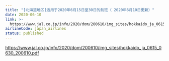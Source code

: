 ```yaml
---
title: "[北海道地区]适用于2020年6月15日至30日的航班（ 2020年6月10日更新）"
date: 2020-06-10
link: >-
  https://www.jal.co.jp/info/2020/dom/200610/img_sites/hokkaido_ja_0615_0630_200610.pdf
airlineCode: japan_airlines
status: published
---
```

https://www.jal.co.jp/info/2020/dom/200610/img_sites/hokkaido_ja_0615_0630_200610.pdf